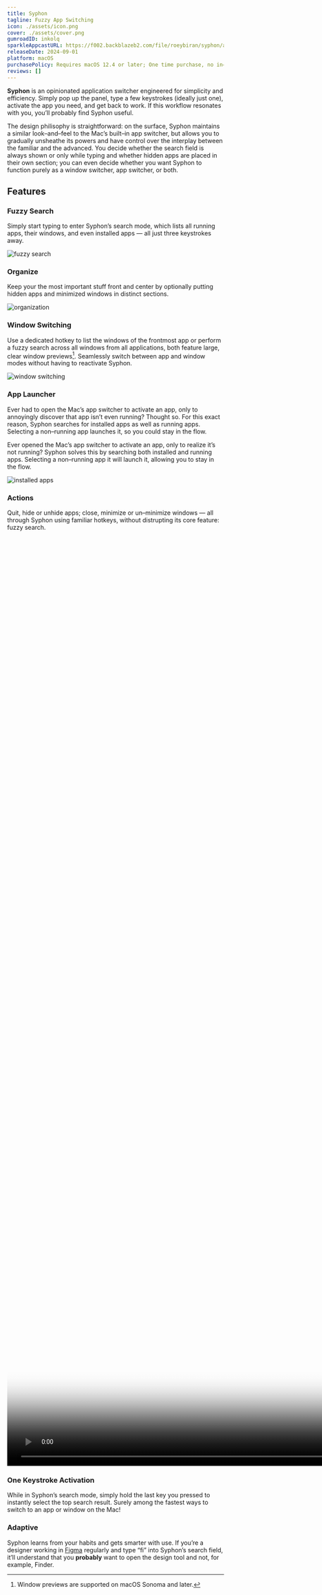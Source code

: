 ```yaml
---
title: Syphon
tagline: Fuzzy App Switching
icon: ./assets/icon.png
cover: ./assets/cover.png
gumroadID: inkolq
sparkleAppcastURL: https://f002.backblazeb2.com/file/roeybiran/syphon/appcast.xml
releaseDate: 2024-09-01
platform: macOS
purchasePolicy: Requires macOS 12.4 or later; One time purchase, no in–app purchases. Valid for 2 Macs.
reviews: []
---
```


**Syphon** is an opinionated application switcher engineered for simplicity and efficiency. Simply pop up the panel, type a few keystrokes (ideally just one), activate the app you need, and get back to work. If this workflow resonates with you, you’ll probably find Syphon useful.

The design philisophy is straightforward: on the surface, Syphon maintains a similar look–and–feel to the Mac’s built–in app switcher, but allows you to gradually unsheathe its powers and have control over the interplay between the familiar and the advanced. You decide whether the search field is always shown or only while typing and whether hidden apps are placed in their own section; you can even decide whether you want Syphon to function purely as a window switcher, app switcher, or both.

## Features

### Fuzzy Search

Simply start typing to enter Syphon’s search mode, which lists all running apps, their windows, and even installed apps — all just three keystrokes away.

![fuzzy search](./assets/fuzzy-search.png)

### Organize

Keep your the most important stuff front and center by optionally putting hidden apps and minimized windows in distinct sections.

![organization](./assets/organization.png)

### Window Switching

Use a dedicated hotkey to list the windows of the frontmost app or perform a fuzzy search across all windows from all applications, both feature large, clear window previews[^1]. Seamlessly switch between app and window modes without having to reactivate Syphon.

![window switching](./assets/window-switching.png)

### App Launcher

Ever had to open the Mac’s app switcher to activate an app, only to annoyingly discover that app isn’t even running? Thought so. For this exact reason, Syphon searches for installed apps as well as running apps. Selecting a non–running app launches it, so you could stay in the flow.

Ever opened the Mac’s app switcher to activate an app, only to realize it’s not running? Syphon solves this by searching both installed and running apps. Selecting a non–running app it will launch it, allowing you to stay in the flow.

![installed apps](./assets/installed-apps.png)

### Actions

Quit, hide or unhide apps; close, minimize or un–minimize windows — all through Syphon using familiar hotkeys, without distrupting its core feature: fuzzy search.

<video width="3456" height="2160" src="/syphon/videos/actions.mp4" poster="/syphon/videos/actions.jpg" autoplay loop muted playsinline ></video>

### One Keystroke Activation

While in Syphon’s search mode, simply hold the last key you pressed to instantly select the top search result. Surely among the fastest ways to switch to an app or window on the Mac!

### Adaptive

Syphon learns from your habits and gets smarter with use. If you’re a designer working in [Figma](https://figma.com) regularly and type “fi” into Syphon’s search field, it’ll understand that you **probably** want to open the design tool and not, for example, Finder.

[^1]: Window previews are supported on macOS Sonoma and later.
